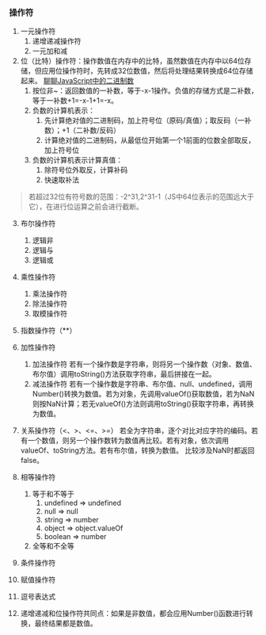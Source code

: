 ### 操作符
1. 一元操作符
    1. 递增递减操作符
    2. 一元加和减
2. 位（比特）操作符：操作数值在内存中的比特，虽然数值在内存中以64位存储，但应用位操作符时，先转成32位数值，然后将处理结果转换成64位存储起来。
[聊聊JavaScript中的二进制数](https://yanhaijing.com/javascript/2016/07/20/binary-in-js/)
    1. 按位非~：返回数值的一补数，等于-x-1操作。负值的存储方式是二补数，等于一补数+1=-x-1+1=-x。
    2. 负数的计算机表示：
        1. 先计算绝对值的二进制码，加上符号位（原码/真值）；取反码（一补数）；+1（二补数/反码）
        2. 计算绝对值的二进制码，从最低位开始第一个1前面的位数全部取反，加上符号位
    3. 负数的计算机表示计算真值：
        1. 除符号位外取反，计算补码
        2. 快速取补法
> 若超过32位有符号数的范围：-2^31,2^31-1（JS中64位表示的范围远大于它），在进行位运算之前会进行截断。
3. 布尔操作符
    1. 逻辑非
    2. 逻辑与
    3. 逻辑或
4. 乘性操作符
    1. 乘法操作符
    2. 除法操作符
    3. 取模操作符
5. 指数操作符（**）
6. 加性操作符
    1. 加法操作符
    若有一个操作数是字符串，则将另一个操作数（对象、数值、布尔值）调用toString()方法获取字符串，最后拼接在一起。
    2. 减法操作符
    若有一个操作数是字符串、布尔值、null、undefined，调用Number()转换为数值。若为对象，先调用valueOf()获取数值，若为NaN则按NaN计算；若无valueOf()方法则调用toString()获取字符串，再转换为数值。
7. 关系操作符（<、>、<=、>=）
    若全为字符串，逐个对比对应字符的编码。若有一个数值，则另一个操作数转为数值再比较。若有对象，依次调用valueOf、toString方法。若有布尔值，转换为数值。
    比较涉及NaN时都返回false。
8. 相等操作符
    1. 等于和不等于
        1. undefined => undefined
        2. null => null
        3. string => number
        4. object => object.valueOf
        5. boolean => number
    2. 全等和不全等
9. 条件操作符
10. 赋值操作符
11. 逗号表达式





4. 递增递减和位操作符共同点：如果是非数值，都会应用Number()函数进行转换，最终结果都是数值。

